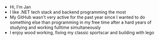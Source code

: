 - Hi, I’m Jan
- I like .NET tech stack and backend programming the most
- My GitHub wasn't very active for the past year since I wanted to do something else than programming in my free time after a hard years of studying and working fulltime simultaneously
- I enjoy wood working, fixing my classic sportscar and building with lego
